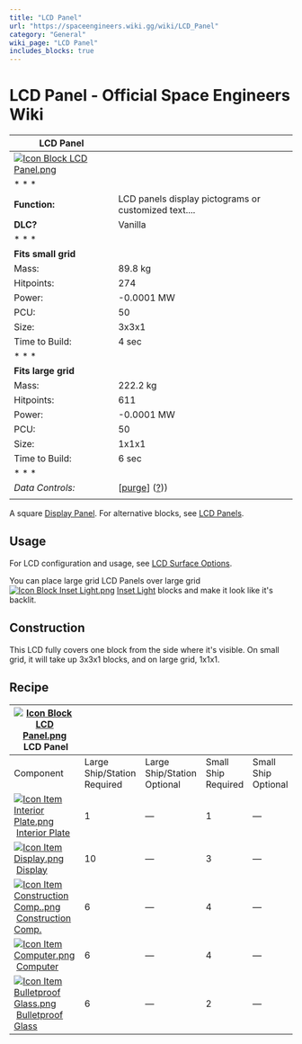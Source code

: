 ```yaml
---
title: "LCD Panel"
url: "https://spaceengineers.wiki.gg/wiki/LCD_Panel"
category: "General"
wiki_page: "LCD Panel"
includes_blocks: true
---
```


# LCD Panel - Official Space Engineers Wiki

| LCD Panel |     |
| --- | --- |
| [![Icon Block LCD Panel.png](https://spaceengineers.wiki.gg/images/b/b2/Icon_Block_LCD_Panel.png?2eed55)](https://spaceengineers.wiki.gg/wiki/File:Icon_Block_LCD_Panel.png) |     |
| * * * |     |
| **Function:** | LCD panels display pictograms or customized text.... |
| **DLC?** | Vanilla |
| * * * |     |
| **Fits small grid** |     |
| Mass: | 89.8 kg |
| Hitpoints: | 274 |
| Power: | \-0.0001 MW |
| PCU: | 50  |
| Size: | 3x3x1 |
| Time to Build: | 4 sec |
| * * * |     |
| **Fits large grid** |     |
| Mass: | 222.2 kg |
| Hitpoints: | 611 |
| Power: | \-0.0001 MW |
| PCU: | 50  |
| Size: | 1x1x1 |
| Time to Build: | 6 sec |
| * * * |     |
| _Data Controls:_ | \[[purge](https://spaceengineers.wiki.gg/wiki/LCD_Panel?action=purge)\] ([?](https://spaceengineers.wiki.gg/wiki/Template:Info_Block))) |
|     |     |

A square [Display Panel](https://spaceengineers.wiki.gg/wiki/LCD_Panels "LCD Panels"). For alternative blocks, see [LCD Panels](https://spaceengineers.wiki.gg/wiki/LCD_Panels "LCD Panels").

## Usage

For LCD configuration and usage, see [LCD Surface Options](https://spaceengineers.wiki.gg/wiki/LCD_Surface_Options "LCD Surface Options").

You can place large grid LCD Panels over large grid  [![Icon Block Inset Light.png](https://spaceengineers.wiki.gg/images/thumb/d/d6/Icon_Block_Inset_Light.png/21px-Icon_Block_Inset_Light.png?fc6aed)](https://spaceengineers.wiki.gg/wiki/Inset_Light "Inset Light") [Inset Light](https://spaceengineers.wiki.gg/wiki/Inset_Light "Inset Light") blocks and make it look like it's backlit.

## Construction

This LCD fully covers one block from the side where it's visible. On small grid, it will take up 3x3x1 blocks, and on large grid, 1x1x1.

## Recipe

| [![Icon Block LCD Panel.png](https://spaceengineers.wiki.gg/images/thumb/b/b2/Icon_Block_LCD_Panel.png/21px-Icon_Block_LCD_Panel.png?2eed55)](https://spaceengineers.wiki.gg/wiki/LCD_Panel "LCD Panel") LCD Panel |     |     |     |     |
| --- | --- | --- | --- | --- |
| Component | Large Ship/Station  <br>Required | Large Ship/Station  <br>Optional | Small Ship  <br>Required | Small Ship  <br>Optional |
| [![Icon Item Interior Plate.png](https://spaceengineers.wiki.gg/images/thumb/7/77/Icon_Item_Interior_Plate.png/21px-Icon_Item_Interior_Plate.png?d80f8e)](https://spaceengineers.wiki.gg/wiki/Interior_Plate "Interior Plate") [Interior Plate](https://spaceengineers.wiki.gg/wiki/Interior_Plate "Interior Plate") | 1   | —   | 1   | —   |
| [![Icon Item Display.png](https://spaceengineers.wiki.gg/images/thumb/4/44/Icon_Item_Display.png/21px-Icon_Item_Display.png?a444bc)](https://spaceengineers.wiki.gg/wiki/Display "Display") [Display](https://spaceengineers.wiki.gg/wiki/Display "Display") | 10  | —   | 3   | —   |
| [![Icon Item Construction Comp..png](https://spaceengineers.wiki.gg/images/thumb/4/45/Icon_Item_Construction_Comp..png/21px-Icon_Item_Construction_Comp..png?cdc26f)](https://spaceengineers.wiki.gg/wiki/Construction_Comp. "Construction Comp.") [Construction Comp.](https://spaceengineers.wiki.gg/wiki/Construction_Comp. "Construction Comp.") | 6   | —   | 4   | —   |
| [![Icon Item Computer.png](https://spaceengineers.wiki.gg/images/thumb/7/72/Icon_Item_Computer.png/21px-Icon_Item_Computer.png?65c1a4)](https://spaceengineers.wiki.gg/wiki/Computer "Computer") [Computer](https://spaceengineers.wiki.gg/wiki/Computer "Computer") | 6   | —   | 4   | —   |
| [![Icon Item Bulletproof Glass.png](https://spaceengineers.wiki.gg/images/thumb/c/c1/Icon_Item_Bulletproof_Glass.png/21px-Icon_Item_Bulletproof_Glass.png?1941ea)](https://spaceengineers.wiki.gg/wiki/Bulletproof_Glass "Bulletproof Glass") [Bulletproof Glass](https://spaceengineers.wiki.gg/wiki/Bulletproof_Glass "Bulletproof Glass") | 6   | —   | 2   | —   |